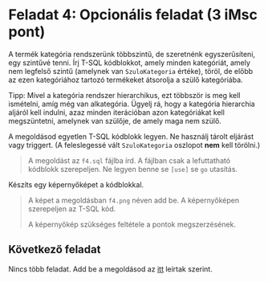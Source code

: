 # Feladat 4: Opcionális feladat (3 iMsc pont)

A termék kategória rendszerünk többszintű, de szeretnénk egyszerűsíteni, egy szintűvé tenni. Írj T-SQL kódblokkot, amely minden kategóriát, amely nem legfelső szintű (amelynek van `SzuloKategoria` értéke), töröl, de előbb az ezen kategóriához tartozó termékeket átsorolja a szülő kategóriába.

Tipp: Mivel a kategória rendszer hierarchikus, ezt többször is meg kell ismételni, amíg még van alkategória. Ügyelj rá, hogy a kategória hierarchia aljáról kell indulni, azaz minden iterációban azon kategóriákat kell megszüntetni, amelynek van szülője, de amely maga nem szülő.

A megoldásod egyetlen T-SQL kódblokk legyen. Ne használj tárolt eljárást vagy triggert. (A feleslegessé vált `SzuloKategoria` oszlopot **nem** kell törölni.)

> A megoldást az `f4.sql` fájlba írd. A fájlban csak a lefuttatható kódblokk szerepeljen. Ne legyen benne se `[use]` se `go` utasítás.

Készíts egy képernyőképet a kódblokkal.

> A képet a megoldásban `f4.png` néven add be. A képernyőképen szerepeljen az T-SQL kód.
>
> A képernyőkép szükséges feltétele a pontok megszerzésének.

## Következő feladat

Nincs több feladat. Add be a megoldásod az [itt](README.md#végezetül-a-megoldások-feltöltése) leírtak szerint.
